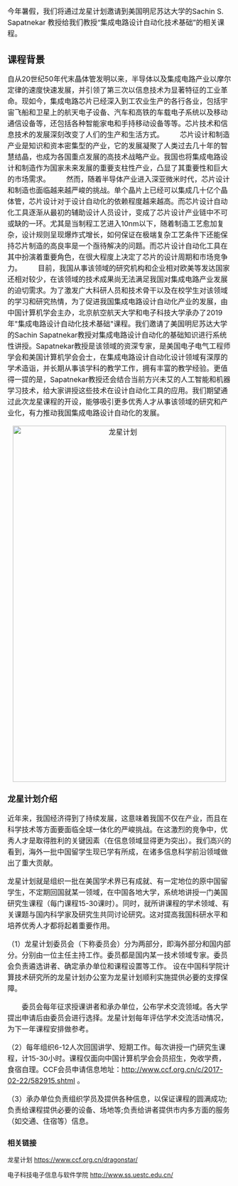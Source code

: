 <div style="font-size: 16px;line-height:25px">
今年暑假，我们将通过龙星计划邀请到美国明尼苏达大学的Sachin S. Sapatnekar 教授给我们教授“集成电路设计自动化技术基础”的相关课程。
</div>
<p />

## 课程背景
<div style="font-size: 16px;line-height:25px">
自从20世纪50年代末晶体管发明以来，半导体以及集成电路产业以摩尔定律的速度快速发展，并引领了第三次以信息技术为显著特征的工业革命。现如今，集成电路芯片已经深入到工农业生产的各行各业，包括宇宙飞船和卫星上的航天电子设备、汽车和高铁的车载电子系统以及移动通信设备等，还包括各种智能家电和手持移动设备等等。芯片技术和信息技术的发展深刻改变了人们的生产和生活方式。
　　芯片设计和制造产业是知识和资本密集型的产业，它的发展凝聚了人类过去几十年的智慧结晶，也成为各国重点发展的高技术战略产业。我国也将集成电路设计和制造作为国家未来发展的重要支柱性产业，凸显了其重要性和巨大的市场需求。
　　然而，随着半导体产业进入深亚微米时代，芯片设计和制造也面临越来越严峻的挑战。单个晶片上已经可以集成几十亿个晶体管，芯片设计对于设计自动化的依赖程度越来越高。而芯片设计自动化工具逐渐从最初的辅助设计人员设计，变成了芯片设计产业链中不可或缺的一环。尤其是当制程工艺进入10nm以下，随着制造工艺愈加复杂，设计规则呈现爆炸式增长，如何保证在极端复杂工艺条件下还能保持芯片制造的高良率是一个亟待解决的问题。而芯片设计自动化工具在其中扮演着重要角色，在很大程度上决定了芯片的设计周期和市场竞争力。
　　目前，我国从事该领域的研究机构和企业相对欧美等发达国家还相对较少，在该领域的技术成果尚无法满足我国对集成电路产业发展的迫切需求。为了激发广大科研人员和技术骨干以及在校学生对该领域的学习和研究热情，为了促进我国集成电路设计自动化产业的发展，由中国计算机学会主办，北京航空航天大学和电子科技大学承办了2019年"集成电路设计自动化技术基础"课程。我们邀请了美国明尼苏达大学的Sachin Sapatnekar教授对集成电路设计自动化的基础知识进行系统性讲授。Sapatnekar教授是该领域的资深专家，是美国电子电气工程师学会和美国计算机学会会士，在集成电路设计自动化设计领域有深厚的学术造诣，并长期从事该学科的教学工作，拥有丰富的教学经验。更值得一提的是，Sapatnekar教授还会结合当前方兴未艾的人工智能和机器学习技术，给大家讲授这些技术在设计自动化工具的应用。我们期望通过此次龙星课程的开设，能够吸引更多优秀人才从事该领域的研究和产业化，有力推动我国集成电路设计自动化的发展。
<p />
<center><img src="https://s2.ax1x.com/2019/05/26/VAO8SO.jpg" style="width:480px;height:800px;" alt="龙星计划"></center><p/><p/>

### 龙星计划介绍
近年来，我国经济得到了持续发展，这意味着我国不仅在产业，而且在科学技术等方面要面临全球一体化的严峻挑战。在这激烈的竞争中，优秀人才是取得胜利的关键因素（在信息领域显得更为突出）。我们高兴的看到，海外一批中国留学生现已学有所成，在诸多信息科学前沿领域做出了重大贡献。

龙星计划就是组织一批在美国学术界已有成就、有一定地位的原中国留学生，不定期回国就某一领域，在中国各地大学，系统地讲授一门美国研究生课程（每门课程15-30课时）。同时，就所讲课程的学术领域、有关课题与国内科学家及研究生共同讨论研究。这对提高我国科研水平和培养优秀人才都将起着重要作用。

（1）龙星计划委员会（下称委员会）分为两部分，即海外部分和国内部分。分别由一位主任主持工作。委员都是国内某一技术领域专家。委员会负责遴选讲者、确定承办单位和课程设置等工作。 设在中国科学院计算技术研究所的龙星计划办公室为龙星计划顺利实施提供必要的支撑保障。

　　委员会每年征求授课讲者和承办单位，公布学术交流领域。各大学提出申请后由委员会进行选择。龙星计划每年评估学术交流活动情况，为下一年课程安排做参考。

（2）每年组织6-12人次回国讲学、短期工作。每次讲授一门研究生课程，计15-30小时。课程仅面向中国计算机学会会员招生，免收学费，食宿自理。CCF会员申请信息地址：http://www.ccf.org.cn/c/2017-02-22/582915.shtml 。

（3）承办单位负责组织学员及提供各种信息，以保证课程的圆满成功;负责给课程提供必要的设备、场地等;负责给讲者提供市内多方面的服务（如交通、住宿等）信息。
</div>

### 相关链接
龙星计划 <https://www.ccf.org.cn/dragonstar/> <p />
电子科技电子信息与软件学院 <http://www.ss.uestc.edu.cn/>
